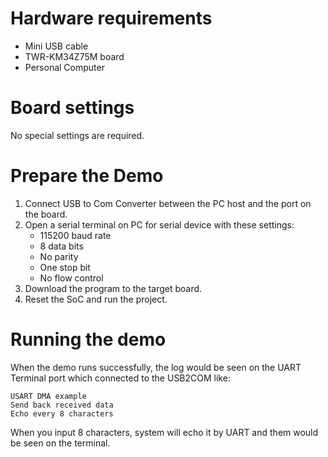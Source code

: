Hardware requirements
===================
- Mini USB cable
- TWR-KM34Z75M board
- Personal Computer

Board settings
============
No special settings are required.

Prepare the Demo
===============
1.  Connect USB to Com Converter between the PC host and the port on the board.
2.  Open a serial terminal on PC for serial device with these settings:
    - 115200 baud rate
    - 8 data bits
    - No parity
    - One stop bit
    - No flow control
3.  Download the program to the target board.
4.  Reset the SoC and run the project.

Running the demo
===============
When the demo runs successfully, the log would be seen on the UART Terminal port which connected to the USB2COM like:

~~~~~~~~~~~~~~~~~~~~~~~~~~~
USART DMA example
Send back received data
Echo every 8 characters
~~~~~~~~~~~~~~~~~~~~~~~~~~~

When you input 8 characters, system will echo it by UART and them would be seen on the terminal.
